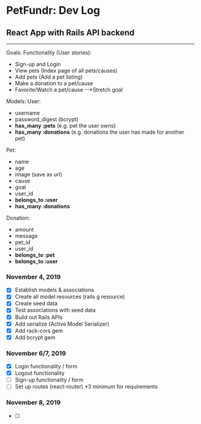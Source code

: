 # PetFundr: Dev Log
##  React App with Rails API backend
---
Goals:
Functionality (User stories):
- Sign-up and Login
- View pets (Index page of all pets/causes)
- Add pets (Add a pet listing)
- Make a donation to a pet/cause
- Favorite/Watch a pet/cause --*Stretch goal

Models:
User:
- username
- password_digest (bcrypt)
- **has_many :pets** (e.g. pet the user owns)
- **has_many :donations** (e.g. donations the user has made for another pet)

Pet:
- name
- age
- image (save as url)
- cause
- goal
- user_id
- **belongs_to :user** 
- **has_many :donations**

Donation:
- amount
- message
- pet_id
- user_id
- **belongs_to :pet**
- **belongs_to :user**

### November 4, 2019
- [x] Establish models & associations
- [x] Create all model resources (rails g resource)
- [x] Create seed data
- [x] Test associations with seed data
- [x] Build out Rails APIs
- [x] Add serialize (Active Model Serializer)
- [x] Add rack-cors gem
- [X] Add bcrypt gem

### November 6/7, 2019
- [x] Login functionality / form 
- [x] Logout functionality 
- [ ] Sign-up functionality / form
- [ ] Set up routes (react-router) *3 minimum for requirements

### November 8, 2019
- [ ]